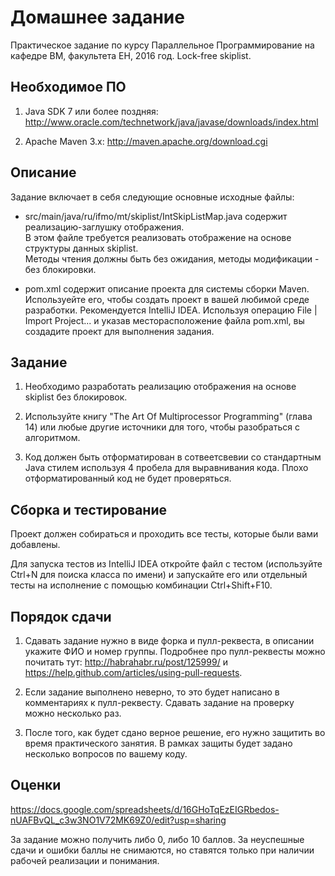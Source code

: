 Домашнее задание
================
Практическое задание по курсу Параллельное Программирование на кафедре ВМ, факультета ЕН, 2016 год.
Lock-free skiplist.

Необходимое ПО
--------------
1. Java SDK 7 или более поздняя:
   http://www.oracle.com/technetwork/java/javase/downloads/index.html

2. Apache Maven 3.x:
   http://maven.apache.org/download.cgi

Описание
--------
Задание включает в себя следующие основные исходные файлы:

* src/main/java/ru/ifmo/mt/skiplist/IntSkipListMap.java содержит реализацию-заглушку отображения.   
  В этом файле требуется реализовать отображение на основе структуры данных skiplist.  
  Методы чтения должны быть без ожидания, методы модификации - без блокировки.

* pom.xml содержит описание проекта для системы сборки Maven. Используейте его, чтобы создать проект в вашей
  любимой среде разработки. Рекомендуется IntelliJ IDEA. Используя операцию File | Import Project... и указав
  месторасположение файла pom.xml, вы создадите проект для выполнения задания.

Задание
-------
1. Необходимо разработать реализацию отображения на основе skiplist без блокировок.

2. Используйте книгу "The Art Of Multiprocessor Programming" (глава 14) или любые другие источники
   для того, чтобы разобраться с алгоритмом.
   
3. Код должен быть отформатирован в сотвеетсвевии со стандартным Java стилем используя 4 пробела для выравнивания
   кода. Плохо отформатированный код не будет проверяться.

Сборка и тестирование
---------------------
Проект должен собираться и проходить все тесты, которые были вами добавлены.

Для запуска тестов из IntelliJ IDEA откройте файл с тестом (используйте Сtrl+N для поиска класса по имени) и
запускайте его или отдельный тесты на исполнение с помощью комбинации Ctrl+Shift+F10.

Порядок сдачи
-------------
1. Сдавать задание нужно в виде форка и пулл-реквеста,
   в описании укажите ФИО и номер группы.
   Подробнее про пулл-реквесты можно почитать тут:
   http://habrahabr.ru/post/125999/ и https://help.github.com/articles/using-pull-requests.

2. Если задание выполнено неверно, то это будет написано в комментариях к пулл-реквесту.
   Сдавать задание на проверку можно несколько раз.

3. После того, как будет сдано верное решение, его нужно защитить во время практического занятия.
   В рамках защиты будет задано несколько вопросов по вашему коду.

Оценки
------
https://docs.google.com/spreadsheets/d/16GHoTqEzEIGRbedos-nUAFBvQL_c3w3NO1V72MK69Z0/edit?usp=sharing

За задание можно получить либо 0, либо 10 баллов. За неуспешные сдачи и ошибки баллы не снимаются, но ставятся только
при наличии рабочей реализации и понимания.